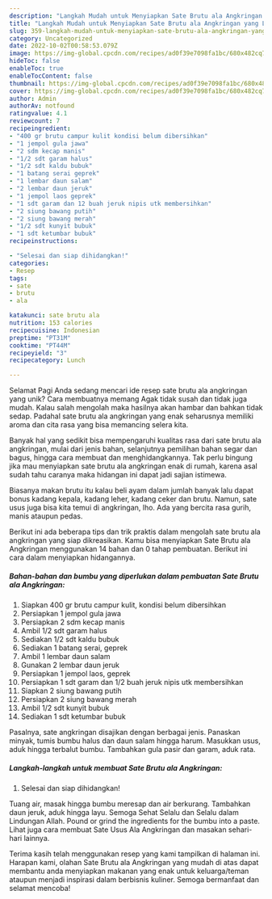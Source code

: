 ```yaml
---
description: "Langkah Mudah untuk Menyiapkan Sate Brutu ala Angkringan yang Lezat, Lezat"
title: "Langkah Mudah untuk Menyiapkan Sate Brutu ala Angkringan yang Lezat, Lezat"
slug: 359-langkah-mudah-untuk-menyiapkan-sate-brutu-ala-angkringan-yang-lezat-lezat
category: Uncategorized
date: 2022-10-02T00:58:53.079Z
image: https://img-global.cpcdn.com/recipes/ad0f39e7098fa1bc/680x482cq70/sate-brutu-ala-angkringan-foto-resep-utama.jpg
hideToc: false
enableToc: true
enableTocContent: false
thumbnail: https://img-global.cpcdn.com/recipes/ad0f39e7098fa1bc/680x482cq70/sate-brutu-ala-angkringan-foto-resep-utama.jpg
cover: https://img-global.cpcdn.com/recipes/ad0f39e7098fa1bc/680x482cq70/sate-brutu-ala-angkringan-foto-resep-utama.jpg
author: Admin
authorAv: notfound
ratingvalue: 4.1
reviewcount: 7
recipeingredient:
- "400 gr brutu campur kulit kondisi belum dibersihkan"
- "1 jempol gula jawa"
- "2 sdm kecap manis"
- "1/2 sdt garam halus"
- "1/2 sdt kaldu bubuk"
- "1 batang serai geprek"
- "1 lembar daun salam"
- "2 lembar daun jeruk"
- "1 jempol laos geprek"
- "1 sdt garam dan 12 buah jeruk nipis utk membersihkan"
- "2 siung bawang putih"
- "2 siung bawang merah"
- "1/2 sdt kunyit bubuk"
- "1 sdt ketumbar bubuk"
recipeinstructions:

- "Selesai dan siap dihidangkan!"
categories:
- Resep
tags:
- sate
- brutu
- ala

katakunci: sate brutu ala 
nutrition: 153 calories
recipecuisine: Indonesian
preptime: "PT31M"
cooktime: "PT44M"
recipeyield: "3"
recipecategory: Lunch

---
```



Selamat Pagi Anda sedang mencari ide resep sate brutu ala angkringan yang unik? Cara membuatnya memang Agak tidak susah dan tidak juga mudah. Kalau salah mengolah maka hasilnya akan hambar dan bahkan tidak sedap. Padahal sate brutu ala angkringan yang enak seharusnya memiliki aroma dan cita rasa yang bisa memancing selera kita.


Banyak hal yang sedikit bisa mempengaruhi kualitas rasa dari sate brutu ala angkringan, mulai dari jenis bahan, selanjutnya pemilihan bahan segar dan bagus, hingga cara membuat dan menghidangkannya. Tak perlu bingung jika mau menyiapkan sate brutu ala angkringan enak di rumah, karena asal sudah tahu caranya maka hidangan ini dapat jadi sajian istimewa.

Biasanya makan brutu itu kalau beli ayam dalam jumlah banyak lalu dapat bonus kadang kepala, kadang leher, kadang ceker dan brutu. Namun, sate usus juga bisa kita temui di angkringan, lho. Ada yang bercita rasa gurih, manis ataupun pedas.


Berikut ini ada beberapa tips dan trik praktis dalam mengolah sate brutu ala angkringan yang siap dikreasikan. Kamu bisa menyiapkan Sate Brutu ala Angkringan menggunakan 14 bahan dan 0 tahap pembuatan. Berikut ini cara dalam menyiapkan hidangannya.

<!--inarticleads1-->

##### Bahan-bahan dan bumbu yang diperlukan dalam pembuatan Sate Brutu ala Angkringan:

1. Siapkan 400 gr brutu campur kulit, kondisi belum dibersihkan
1. Persiapkan 1 jempol gula jawa
1. Persiapkan 2 sdm kecap manis
1. Ambil 1/2 sdt garam halus
1. Sediakan 1/2 sdt kaldu bubuk
1. Sediakan 1 batang serai, geprek
1. Ambil 1 lembar daun salam
1. Gunakan 2 lembar daun jeruk
1. Persiapkan 1 jempol laos, geprek
1. Persiapkan 1 sdt garam dan 1/2 buah jeruk nipis utk membersihkan
1. Siapkan 2 siung bawang putih
1. Persiapkan 2 siung bawang merah
1. Ambil 1/2 sdt kunyit bubuk
1. Sediakan 1 sdt ketumbar bubuk


Pasalnya, sate angkringan disajikan dengan berbagai jenis. Panaskan minyak, tumis bumbu halus dan daun salam hingga harum. Masukkan usus, aduk hingga terbalut bumbu. Tambahkan gula pasir dan garam, aduk rata. 

<!--inarticleads2-->

##### Langkah-langkah untuk membuat Sate Brutu ala Angkringan:


1. Selesai dan siap dihidangkan!

Tuang air, masak hingga bumbu meresap dan air berkurang. Tambahkan daun jeruk, aduk hingga layu. Semoga Sehat Selalu dan Selalu dalam Lindungan Allah. Pound or grind the ingredients for the bumbu into a paste. Lihat juga cara membuat Sate Usus Ala Angkringan dan masakan sehari-hari lainnya. 

Terima kasih telah menggunakan resep yang kami tampilkan di halaman ini. Harapan kami, olahan Sate Brutu ala Angkringan yang mudah di atas dapat membantu anda menyiapkan makanan yang enak untuk keluarga/teman ataupun menjadi inspirasi dalam berbisnis kuliner. Semoga bermanfaat dan selamat mencoba!
